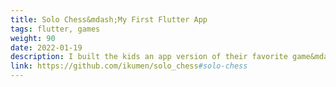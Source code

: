 ```yaml
---
title: Solo Chess&mdash;My First Flutter App
tags: flutter, games
weight: 90
date: 2022-01-19
description: I built the kids an app version of their favorite game&mdash;Thinkfun's Solitaire Chess, using the Flutter framework
link: https://github.com/ikumen/solo_chess#solo-chess
---
```

